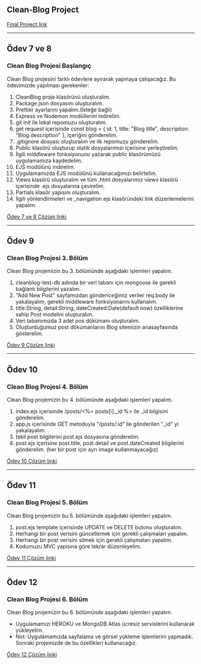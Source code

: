 ## Clean-Blog Project
[Final Project link](https://clean-blog-project-tech.herokuapp.com/)

-------------------------------------------------------
## Ödev 7 ve 8

### Clean Blog Projesi Başlangıç

Clean Blog projesini farklı ödevlere ayırarak yapmaya çalışacağız. Bu ödevimizde yapılması gerekenler:

1. CleanBlog proje klasörünü oluşturalım.
2. Package.json dosyasını oluşturalım.
3. Prettier ayarlarını yapalım.(İsteğe bağlı)
4. Express ve Nodemon modüllerini indirelim.
5. git init ile lokal repomuzu oluşturalım.
6. get request içerisinde const blog = { id: 1, title: "Blog title", description: "Blog description" }, içeriğini gönderelim.
7. .gitignore dosyası oluşturalım ve ilk repomuzu gönderelim.
8. Public klasörü oluşturup statik dosyalarımızı içerisine yerleştirelim.
9. İlgili middleware fonksiyonunu yazarak public klasörümüzü uygulamamıza kaydedelim.
10. EJS modülünü indirelim.
11. Uygulamamızda EJS modülünü kullanacağımızı belirtelim.
12. Views klasörü oluşturalım ve tüm .html dosyalarımız views klasörü içerisinde .ejs dosyalarına çevirelim.
13. Partials klasör yapısını oluşturalım.
14. İlgili yönlendirmeleri ve _navigation.ejs klasöründeki link düzenlemelerini yapalım.

[Ödev 7 ve 8 Çözüm linki](https://github.com/ShafiqullahTurkmen/Patika-Repository/tree/main/Node.JS/%C3%96dev8_Clean_Blog_Projesi_2.B%C3%B6l%C3%BCm)

-----------------------------------------------
## Ödev 9

### Clean Blog Projesi 3. Bölüm

Clean Blog projemizin bu 3. bölümünde aşağıdaki işlemleri yapalım.

1. cleanblog-test-db adında bir veri tabanı için mongoose ile gerekli bağlantı bilgilerini yazalım.
2. "Add New Post" sayfamızdan göndericeğimiz veriler req.body ile yakalayalım, gerekli middleware fonksiyonarını kullanalım.
3. title:String, detail:String, dateCreated:Date(default now) özelliklerine sahip Post modelini oluşturalım.
4. Veri tabanımızda 3 adet pos dökümanı oluşturalım.
5. Oluşturduğumuz post dökümanlarını Blog sitemizin anasayfasında gösterelim.

[Ödev 9 Çözüm linki](https://github.com/ShafiqullahTurkmen/Patika-Repository/tree/main/Node.JS/%C3%96dev9_Clean_Blog_Proje%20_3.B%C3%B6l%C3%BCm)

-----------------------------------------------
## Ödev 10

### Clean Blog Projesi 4. Bölüm

Clean Blog projemizin bu 4. bölümünde aşağıdaki işlemleri yapalım.

1. index.ejs içerisinde /posts/<%= posts[i]._id %> ile _id bilgisini gönderelim.
2. app.js içerisinde GET metoduyla "/posts/:id" ile gönderilen "_id" yi yakalayalım. .
3. tekil post bilgilerini post.ejs dosyasına gönderelim.
4. post.ejs içerisine post.title, post.detail ve post.dateCreated bilgilerini gönderelim. (her bir post için ayrı image kullanmayacağız)

[Ödev 10 Çözüm linki](https://github.com/ShafiqullahTurkmen/Patika-Repository/tree/main/Node.JS/%C3%96dev10_Clean_Blog_Projesi_4.B%C3%B6l%C3%BCm)

-------------------------------------------------------
## Ödev 11

### Clean Blog Projesi 5. Bölüm

Clean Blog projemizin bu 5. bölümünde aşağıdaki işlemleri yapalım.

1. post.ejs template içerisinde UPDATE ve DELETE butonu oluşturalım.
2. Herhangi bir post verisini güncellemek için gerekli çalışmaları yapalım.
3. Herhangi bir post verisini silmek için gerekli çalışmaları yapalım.
4. Kodumuzu MVC yapısına göre tekrar düzenleyelim.

[Ödev 11 Çözüm linki](https://github.com/ShafiqullahTurkmen/Patika-Repository/tree/main/Node.JS/%C3%96dev11_Clean%20_Blog_Proje_5.B%C3%B6l%C3%BCm)

--------------------------------------------------------
## Ödev 12

### Clean Blog Projesi 6. Bölüm

Clean Blog projemizin bu 6. bölümünde aşağıdaki işlemleri yapalım.

+ Uygulamamızı HEROKU ve MongoDB Atlas ücresiz servislerini kullanarak yükleyelim.
+ Not: Uygulamamızda sayfalama ve görsel yükleme işlemlerini yapmadık. Sonraki projemizde de bu özellikleri kullanacağız.

[Ödev 12 Çözüm linki](https://github.com/ShafiqullahTurkmen/Patika-Repository/tree/main/Node.JS/%C3%96dev12_Clean_Blog_Proje_6.B%C3%B6l%C3%BCm)